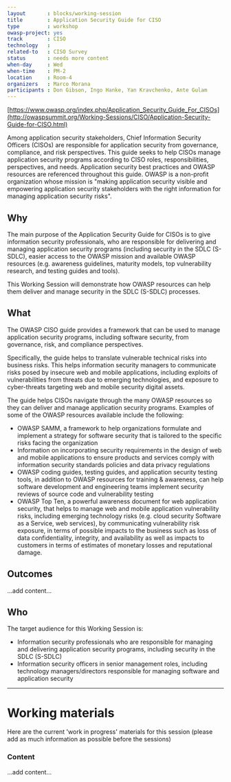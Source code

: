 ```yaml
---
layout       : blocks/working-session
title        : Application Security Guide for CISO
type         : workshop
owasp-project: yes
track        : CISO
technology   :
related-to   : CISO Survey
status       : needs more content
when-day     : Wed
when-time    : PM-2
location     : Room-4
organizers   : Marco Morana
participants : Don Gibson, Ingo Hanke, Yan Kravchenko, Ante Gulam
---
```


[https://www.owasp.org/index.php/Application_Security_Guide_For_CISOs](http://owaspsummit.org/Working-Sessions/CISO/Application-Security-Guide-for-CISO.html)

Among application security stakeholders, Chief Information Security Officers (CISOs) are responsible for application security from governance, compliance, and risk perspectives. This guide seeks to help CISOs manage application security programs according to CISO roles, responsibilities, perspectives, and needs. Application security best practices and OWASP resources are referenced throughout this guide. OWASP is a non-profit organization whose mission is "making application security visible and empowering application security stakeholders with the right information for managing application security risks".

## Why

The main purpose of the Application Security Guide for CISOs is to give information security professionals, who are responsible for delivering and managing application security programs (including security in the SDLC (S-SDLC), easier access to the OWASP mission and available OWASP resources (e.g. awareness guidelines, maturity models, top vulnerability research, and testing guides and tools). 

This Working Session will demonstrate how OWASP resources can help them deliver and manage security in the SDLC (S-SDLC) processes.

## What

The OWASP CISO guide provides a framework that can be used to manage application security programs, including software security, from governance, risk, and compliance perspectives.

Specifically, the guide helps to translate vulnerable technical risks into business risks. This helps information security managers to communicate risks posed by insecure web and mobile applications, including exploits of vulnerabilities from threats due to emerging technologies, and exposure to cyber-threats targeting web and mobile security digital assets.

The guide helps CISOs navigate through the many OWASP resources so they can deliver and manage application security programs. Examples of some of the OWASP resources available include the following:

- OWASP SAMM, a framework to help organizations formulate and implement a strategy for software security that is tailored to the specific risks facing the organization 
- Information on incorporating security requirements in the design of web and mobile applications to ensure products and services comply with information security standards policies and data privacy regulations
- OWASP coding guides, testing guides, and application security testing tools, in addition to OWASP resources for training & awareness, can help software development and engineering teams implement security reviews of source code and vulnerability testing 
- OWASP Top Ten, a powerful awareness document for web application security, that helps to manage web and mobile application vulnerability risks, including emerging technology risks (e.g. cloud security Software as a Service, web services), by communicating vulnerability risk exposure, in terms of possible impacts to the business such as loss of data confidentiality, integrity, and availability as well as impacts to customers in terms of estimates of monetary losses and reputational damage.

## Outcomes

...add content...

## Who

The target audience for this Working Session is:

- Information security professionals who are responsible for managing and delivering application security programs, including security in the SDLC (S-SDLC)
- Information security officers in senior management roles, including technology managers/directors responsible for managing software and application security

--- 

# Working materials

Here are the current 'work in progress' materials for this session (please add as much information as possible before the sessions)

### Content

...add content...
